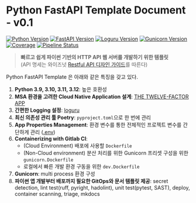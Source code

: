# Python FastAPI Template Document - v0.1

[![Python Version](https://img.shields.io/badge/python-3.9%20%7C%203.10%20%7C%203.11%20%7C%203.12-blue)](https://www.python.org/downloads/)
[![FastAPI Version](https://img.shields.io/badge/fastapi-0.114.1-yellowgreen)](https://fastapi.tiangolo.com/release-notes/#01110)
[![Loguru Version](https://img.shields.io/badge/loguru-0.7.2-orange)](https://loguru.readthedocs.io/en/stable/project/changelog.html)
[![Gunicorn Version](https://img.shields.io/badge/gunicorn-23.0.0-red)](https://gunicorn.readthedocs.io/en/stable/project/changelog.html)
[![Coverage](https://gitlab.com/wisenut-research/lab/starter/python-fastapi-template/badges/main/coverage.svg?job=coverage)](https://gitlab.com/wisenut-research/lab/starter/python-fastapi-template/-/graphs/main/charts)
[![Pipeline Status](https://gitlab.com/wisenut-research/lab/starter/python-fastapi-template/badges/main/pipeline.svg)](https://gitlab.com/wisenut-research/lab/starter/python-fastapi-template/commits/main)

> **빠르고 쉽게 파이썬 기반의 HTTP API 웹 서버를 개발하기 위한 템플릿**  
> (API 명세는 와이즈넛 [Restful API 디자인 가이드](https://docs.google.com/document/d/1tSniwfrVaTIaTT4MxhBRAmv-S_ECcoSFAXlYrsg4K0Y/edit#heading=h.60fu2rc04bck)를 따른다)

Python FastAPI Template 은 아래와 같은 특징을 갖고 있다.

1. **Python 3.9, 3.10, 3.11, 3.12**: 높은 호환성
2. **MSA 환경을 고려한 Cloud Native Application 설계**: [THE TWELVE-FACTOR APP](https://12factor.net/)
3. **간편한 Logging 설정**: [loguru](https://github.com/Delgan/loguru)
4. **최신 의존성 관리 툴 Poetry**: `pyproject.toml`으로 한 번에 관리
5. **App Properties Management**: 환경 변수를 통한 전체적인 프로젝트 변수를 간단하게 관리 ([.env](./.env))
6. **Containerizing with Gitlab CI**:
    - (Cloud Environment) 배포에 사용할 `Dockerfile`
    - (Non-Cloud environment) 분산 처리를 위한 Gunicorn 프리셋 구성을 위한 `gunicorn.Dockerfile`
    - 로컬에서 빠른 개발 환경 구동을 위한 `dev.Dockerfile`
7. **Gunicorn**: multi process 환경 구성
8. **파이썬 앱 개발부터 배포까지 필요한 GitOps와 문서 템플릿 제공**: secret detection, lint test(ruff, pyright, hadolint), unit test(pytest, SAST), deploy, container scanning, triage, mkdocs
